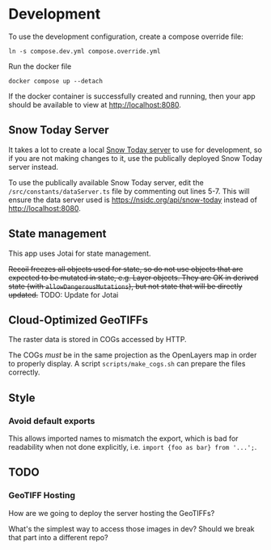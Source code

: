 # Development

To use the development configuration, create a compose override file:

```
ln -s compose.dev.yml compose.override.yml
```

Run the docker file

```
docker compose up --detach
```

If the docker container is successfully created and running, then your app should be available to view at <http://localhost:8080>.


## Snow Today Server

It takes a lot to create a local [Snow Today server](https://github.com/nsidc/snow-today-webapp-server) to use for development, so if you are not making changes to it, use the publically deployed Snow Today server instead.

To use the publically available Snow Today server, edit the `/src/constants/dataServer.ts` file by commenting out lines 5-7. This will ensure the data server used is <https://nsidc.org/api/snow-today> instead of <http://localhost:8080>.


## State management

This app uses Jotai for state management.

~~Recoil freezes all objects used for state, so do not use objects that are expected to be
mutated in state, e.g. Layer objects. They are OK in derived state (with
`allowDangerousMutations`), but not state that will be directly updated.~~ TODO: Update for Jotai


## Cloud-Optimized GeoTIFFs

The raster data is stored in COGs accessed by HTTP.

The COGs _must_ be in the same projection as the OpenLayers map in order to properly
display. A script `scripts/make_cogs.sh` can prepare the files correctly.


## Style

### Avoid default exports

This allows imported names to mismatch the export, which is bad for readability when not
done explicitly, i.e. `import {foo as bar} from '...';`.


## TODO

### GeoTIFF Hosting

How are we going to deploy the server hosting the GeoTIFFs?

What's the simplest way to access those images in dev? Should we break that part into a
different repo?
